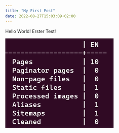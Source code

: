 ```yaml
---
title: "My First Post"
date: 2022-08-27T15:03:09+02:00
---
```


Hello World! Erster Test!

![Test2](../../static/test.png)